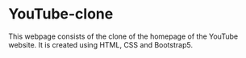 # YouTube-clone

This webpage consists of the clone of the homepage of the YouTube website.
It is created using HTML, CSS and Bootstrap5.
